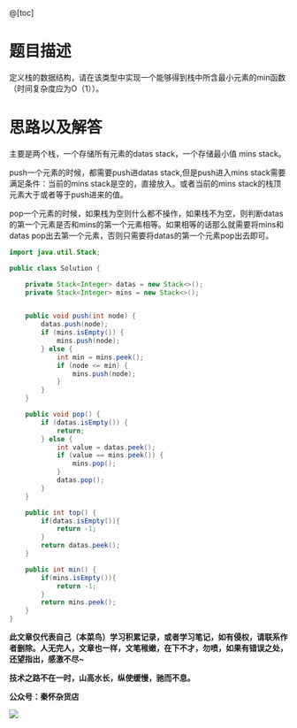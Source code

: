 @[toc]
# 题目描述
定义栈的数据结构，请在该类型中实现一个能够得到栈中所含最小元素的min函数（时间复杂度应为O（1））。

# 思路以及解答
主要是两个栈，一个存储所有元素的datas stack，一个存储最小值 mins stack。

push一个元素的时候，都需要push进datas stack,但是push进入mins stack需要满足条件：当前的mins stack是空的，直接放入。或者当前的mins stack的栈顶元素大于或者等于push进来的值。

pop一个元素的时候，如果栈为空则什么都不操作，如果栈不为空，则判断datas的第一个元素是否和mins的第一个元素相等。如果相等的话那么就需要将mins和datas pop出去第一个元素，否则只需要将datas的第一个元素pop出去即可。

```java
import java.util.Stack;

public class Solution {

    private Stack<Integer> datas = new Stack<>();
    private Stack<Integer> mins = new Stack<>();


    public void push(int node) {
        datas.push(node);
        if (mins.isEmpty()) {
            mins.push(node);
        } else {
            int min = mins.peek();
            if (node <= min) {
                mins.push(node);
            }
        }
    }

    public void pop() {
        if (datas.isEmpty()) {
            return;
        } else {
            int value = datas.peek();
            if (value == mins.peek()) {
                mins.pop();
            }
            datas.pop();
        }
    }

    public int top() {
        if(datas.isEmpty()){
            return -1;
        }
        return datas.peek();
    }

    public int min() {
        if(mins.isEmpty()){
            return -1;
        }
        return mins.peek();
    }
}
```
**此文章仅代表自己（本菜鸟）学习积累记录，或者学习笔记，如有侵权，请联系作者删除。人无完人，文章也一样，文笔稚嫩，在下不才，勿喷，如果有错误之处，还望指出，感激不尽~**

**技术之路不在一时，山高水长，纵使缓慢，驰而不息。**

**公众号：秦怀杂货店**

![](https://img-blog.csdnimg.cn/img_convert/7d98fb66172951a2f1266498e004e830.png)
